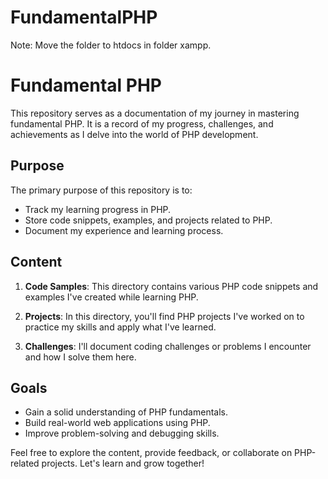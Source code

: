 # FundamentalPHP
Note: Move the folder to htdocs in folder xampp.


# Fundamental PHP

This repository serves as a documentation of my journey in mastering fundamental PHP. It is a record of my progress, challenges, and achievements as I delve into the world of PHP development.

## Purpose

The primary purpose of this repository is to:

- Track my learning progress in PHP.
- Store code snippets, examples, and projects related to PHP.
- Document my experience and learning process.

## Content

1. **Code Samples**: This directory contains various PHP code snippets and examples I've created while learning PHP.

2. **Projects**: In this directory, you'll find PHP projects I've worked on to practice my skills and apply what I've learned.

3. **Challenges**: I'll document coding challenges or problems I encounter and how I solve them here.

## Goals

- Gain a solid understanding of PHP fundamentals.
- Build real-world web applications using PHP.
- Improve problem-solving and debugging skills.

Feel free to explore the content, provide feedback, or collaborate on PHP-related projects. Let's learn and grow together!
